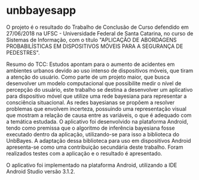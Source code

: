 # unbbayesapp

O projeto é o resultado do Trabalho de Conclusão de Curso defendido em 27/06/2018 na UFSC - Universidade Federal de Santa Catarina, no curso de Sistemas de Informação, com o título "APLICAÇÃO DE ABORDAGENS PROBABILÍSTICAS EM DISPOSITIVOS MÓVEIS PARA A SEGURANÇA DE PEDESTRES".

Resumo do TCC:
Estudos apontam para o aumento de acidentes em ambientes urbanos devido ao uso intenso de dispositivos móveis, que tiram a atenção do usuário. Como parte de um projeto maior, que busca desenvolver um modelo computacional que possibilite medir o nível de percepção do usuário, este trabalho se destina a desenvolver um aplicativo para dispositivo móvel que utilize uma rede bayesiana para representar a consciência situacional. As redes bayesianas se propõem a resolver problemas que envolvem incerteza, possuindo uma representação visual que mostram a relação de causa entre as variáveis, o que é adequado com a temática estudada. O aplicativo foi desenvolvido na plataforma Android, tendo como premissa que o algoritmo de inferência bayesiana fosse executado dentro da aplicação, utilizando-se para isso a biblioteca do UnbBayes. A adaptação dessa biblioteca para uso em dispositivos Android apresenta-se como uma contribuição secundária deste trabalho. Foram realizados testes com a aplicação e o resultado é apresentado.

O aplicativo foi implementado na plataforma Android, utilizando a IDE Android Studio versão 3.1.2.

